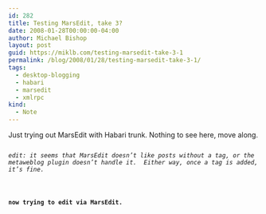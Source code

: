 ```yaml
---
id: 282
title: Testing MarsEdit, take 3?
date: 2008-01-28T00:00:00-04:00
author: Michael Bishop
layout: post
guid: https://miklb.com/testing-marsedit-take-3-1
permalink: /blog/2008/01/28/testing-marsedit-take-3-1/
tags:
  - desktop-blogging
  - habari
  - marsedit
  - xmlrpc
kind:
  - Note
---
```

<p>Just trying out MarsEdit with Habari trunk.  Nothing to see here, move along.</p>

<div class="highlighter-rouge"><pre class="highlight"><code><p><em>edit: it seems that MarsEdit doesn’t like posts without a tag, or the metaweblog plugin doesn’t handle it.  Either way, once a tag is added, it’s fine.</em></p>

<p><strong>now trying to edit via MarsEdit.</strong></p>
</code></pre>
</div>